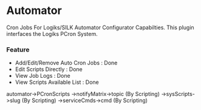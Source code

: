 # Automator

Cron Jobs For Logiks/SILK Automator Configurator Capabilties. This plugin interfaces the Logiks PCron System.

### Feature
+ Add/Edit/Remove Auto Cron Jobs    : Done
+ Edit Scripts Directly             : Done
+ View Job Logs                     : Done
+ View Scripts Available List       : Done


automator->PCronScripts	->notifyMatrix->topic (By Scripting)
						->sysScripts->slug (By Scripting)
						->serviceCmds->cmd (By Scripting)
